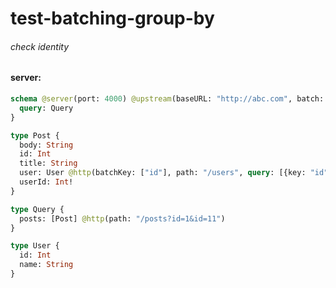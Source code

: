 # test-batching-group-by

###### check identity

#### server:

```graphql
schema @server(port: 4000) @upstream(baseURL: "http://abc.com", batch: {delay: 1, headers: [], maxSize: 1000}) {
  query: Query
}

type Post {
  body: String
  id: Int
  title: String
  user: User @http(batchKey: ["id"], path: "/users", query: [{key: "id", value: "{{value.userId}}"}])
  userId: Int!
}

type Query {
  posts: [Post] @http(path: "/posts?id=1&id=11")
}

type User {
  id: Int
  name: String
}
```
